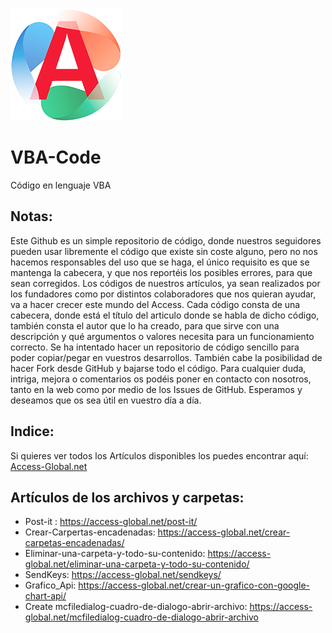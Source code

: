 ![Access Global Logo](/images/logo.png)

# VBA-Code

Código en lenguaje VBA

## Notas:

Este Github es un simple repositorio de código, donde nuestros seguidores pueden usar libremente el código que existe sin coste alguno, pero  no nos hacemos responsables del uso que se haga, el único requisito es que se mantenga la cabecera, y que nos reportéis los posibles errores, para que sean corregidos. 
Los códigos de nuestros artículos, ya sean realizados por los fundadores como por distintos colaboradores que nos quieran ayudar, va a hacer crecer este mundo del Access.
Cada código consta de una cabecera, donde está el título del articulo donde se habla de dicho código, también consta el autor que lo ha creado, para que sirve con una descripción y qué argumentos o valores necesita para un funcionamiento correcto.
Se ha intentado hacer un repositorio de código sencillo para poder copiar/pegar en vuestros desarrollos. También cabe la posibilidad de hacer Fork desde GitHub y bajarse todo el código.
Para cualquier duda, intriga, mejora o comentarios os podéis poner en contacto con nosotros, tanto en la web como por medio de los Issues de GitHub.  Esperamos y deseamos que os sea útil en vuestro día a día.

## Indice:

Si quieres ver todos los Artículos disponibles los puedes encontrar aquí: [Access-Global.net](https://access-global.net/)

## Artículos de los archivos y carpetas:

* Post-it : https://access-global.net/post-it/
* Crear-Carpertas-encadenadas:  https://access-global.net/crear-carpetas-encadenadas/
* Eliminar-una-carpeta-y-todo-su-contenido: https://access-global.net/eliminar-una-carpeta-y-todo-su-contenido/
* SendKeys:  https://access-global.net/sendkeys/
* Grafico_Api:  https://access-global.net/crear-un-grafico-con-google-chart-api/
* Create mcfiledialog-cuadro-de-dialogo-abrir-archivo: https://access-global.net/mcfiledialog-cuadro-de-dialogo-abrir-archivo
